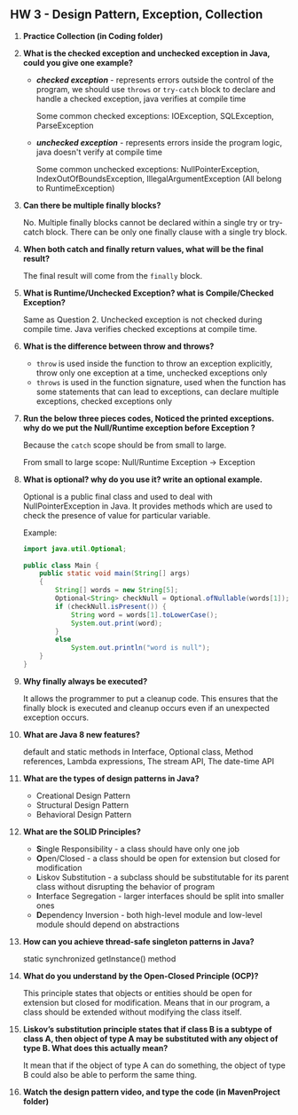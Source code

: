 ## HW 3 - Design Pattern, Exception, Collection

1. **Practice Collection (in Coding folder)**

2. **What is the checked exception and unchecked exception in Java, could you give one example?**

   - ***checked exception*** - represents errors outside the control of the program, we should use `throws` or `try-catch` block to declare and handle a checked exception, java verifies at compile time

     Some common checked exceptions: IOException, SQLException, ParseException

   - ***unchecked exception*** - represents errors inside the program logic, java doesn't verify at compile time

     Some common unchecked exceptions: NullPointerException, IndexOutOfBoundsException, IllegalArgumentException (All belong to RuntimeException)

3. **Can there be multiple finally blocks?**

   No. Multiple finally blocks cannot be declared within a single try or try-catch block. There can be only one finally clause with a single try block.

4. **When both catch and finally return values, what will be the final result?**

   The final result will come from the `finally` block.

5. **What is Runtime/Unchecked Exception? what is Compile/Checked Exception?**

   Same as Question 2. Unchecked exception is not checked during compile time. Java verifies checked exceptions at compile time.

6. **What is the difference between throw and throws?**

   - `throw` is used inside the function to throw an exception explicitly, throw only one exception at a time, unchecked exceptions only
   - `throws` is used in the function signature, used when the function has some statements that can lead to exceptions, can declare multiple exceptions, checked exceptions only

7. **Run the below three pieces codes, Noticed the printed exceptions. why do we put the Null/Runtime exception before Exception ?**

   Because the `catch` scope should be from small to large. 

   From small to large scope: Null/Runtime Exception -> Exception

8. **What is optional? why do you use it? write an optional example.**

   Optional is a public final class and used to deal with NullPointerException in Java. It provides methods which are used to check the presence of value for particular variable.

   Example:

   ```java
   import java.util.Optional;
    
   public class Main {
       public static void main(String[] args)
       {
           String[] words = new String[5];
           Optional<String> checkNull = Optional.ofNullable(words[1]);
           if (checkNull.isPresent()) {
               String word = words[1].toLowerCase();
               System.out.print(word);
           }
           else
               System.out.println("word is null");
       }
   }
   ```

9. **Why finally always be executed?**

   It allows the programmer to put a cleanup code. This ensures that the finally block is executed and cleanup occurs even if an unexpected exception occurs. 

10. **What are Java 8 new features?**

    default and static methods in Interface, Optional class, Method references, Lambda expressions, The stream API, The date-time API

11. **What are the types of design patterns in Java?**

    - Creational Design Pattern
    - Structural Design Pattern
    - Behavioral Design Pattern

12. **What are the SOLID Principles?**

    - **S**ingle Responsibility - a class should have only one job
    - **O**pen/Closed - a class should be open for extension but closed for modification
    - **L**iskov Substitution - a subclass should be substitutable for its parent class without disrupting the behavior of program
    - **I**nterface Segregation - larger interfaces should be split into smaller ones
    - **D**ependency Inversion - both high-level module and low-level module should depend on abstractions

13. **How can you achieve thread-safe singleton patterns in Java?**

    static synchronized getInstance() method

14. **What do you understand by the Open-Closed Principle (OCP)?**

    This principle states that objects or entities should be open for extension but closed for modification. Means that in our program, a class should be extended without modifying the class itself.

15. **Liskov’s substitution principle states that if class B is a subtype of class A, then object of type A may be substituted with any object of type B. What does this actually mean?**

     It mean that if the object of type A can do something, the object of type B could also be able to perform the same thing.

16. **Watch the design pattern video, and type the code (in MavenProject folder)**

